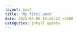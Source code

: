 ```yaml
---
layout: post
title: 'My first post'
date: 2021-04-06 16:22:23 +0200
categories: jekyll update
---
```

